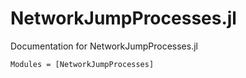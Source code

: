 # NetworkJumpProcesses.jl

Documentation for NetworkJumpProcesses.jl

```@autodocs
Modules = [NetworkJumpProcesses]
```
